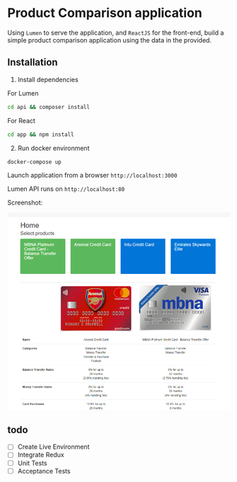 # Product Comparison application

Using `Lumen` to serve the application, and `ReactJS` for the front-end, build a simple product comparison application using the data in the provided.

## Installation

1. Install dependencies

For Lumen
```bash
cd api && composer install
```
For React
```bash
cd app && npm install
```
2. Run docker environment

```bash
docker-compose up
```

Launch application from a browser `http://localhost:3000`

Lumen API runs on `http://localhost:80`


Screenshot:

![1](/resources/1.png?raw=true)

## todo
- [ ] Create Live Environment
- [ ] Integrate Redux
- [ ] Unit Tests
- [ ] Acceptance Tests
